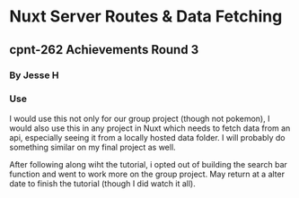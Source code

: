 # Nuxt Server Routes & Data Fetching
## cpnt-262 Achievements Round 3

### By Jesse H

### Use

I would use this not only for our group project (though not pokemon), I would also use this in any project in Nuxt which needs to fetch data from an api, especially seeing it from a locally hosted data folder. I will probably do something similar on my final project as well.

After following along wiht the tutorial, i opted out of building the search bar function and went to work more on the group project. May return at a alter date to finish the tutorial (though I did watch it all).
